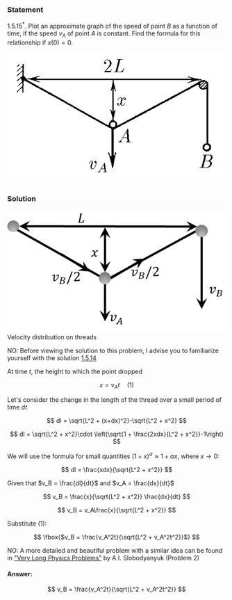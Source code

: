 ###  Statement

$1.5.15^*.$ Plot an approximate graph of the speed of point $B$ as a function of time, if the speed $v_A$ of point $A$ is constant. Find the formula for this relationship if $x(0) = 0$.

![ For problem $1.5.15^*$ |499x301, 42%](../../img/1.5.15/statement.png)

### Solution

![ Velocity distribution on threads |609x339, 51%](../../img/1.5.15/draw.png)  Velocity distribution on threads

NO: Before viewing the solution to this problem, I advise you to familiarize yourself with the solution [1.5.14](../1.5.14)

At time $t$, the height to which the point dropped

$$
x = v_A t\quad(1)
$$

Let's consider the change in the length of the thread over a small period of time $dt$

$$
dl = \sqrt{L^2 + (x+dx)^2}-\sqrt{L^2 + x^2}
$$

$$
dl = \sqrt{L^2 + x^2}\cdot \left(\sqrt{1 + \frac{2xdx}{L^2 + x^2}}-1\right)
$$

We will use the formula for small quantities $(1+x)^\alpha\approx 1+\alpha x$, where $x\rightarrow 0$:

$$
dl = \frac{xdx}{\sqrt{L^2 + x^2}}
$$

Given that $v_B = \frac{dl}{dt}$ and $v_A = \frac{dx}{dt}$

$$
v_B = \frac{x}{\sqrt{L^2 + x^2}} \frac{dx}{dt}
$$

$$
v_B = v_A\frac{x}{\sqrt{L^2 + x^2}}
$$

Substitute $(1):$

$$
\fbox{$v_B = \frac{v_A^2t}{\sqrt{L^2 + v_A^2t^2}}$}
$$

NO: A more detailed and beautiful problem with a similar idea can be found in ["Very Long Physics Problems"](https://belphol.github.io/books/LongProblemsPart1.pdf) by A.I. Slobodyanyuk (Problem 2)

#### Answer:

$$
v_B = \frac{v_A^2t}{\sqrt{L^2 + v_A^2t^2}}
$$